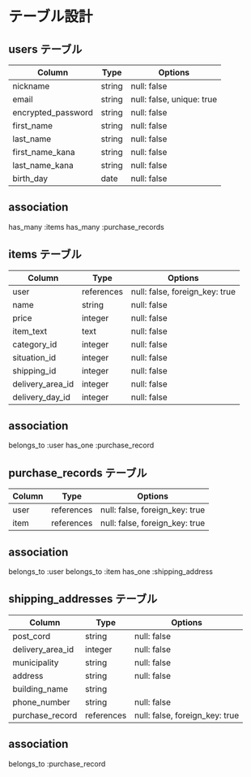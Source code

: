 # テーブル設計

## users テーブル

| Column                 | Type   | Options                   |
| ---------------------- | ------ | --------------------------|
| nickname               | string | null: false               |
| email                  | string | null: false, unique: true |
| encrypted_password     | string | null: false               |
| first_name             | string | null: false               |
| last_name              | string | null: false               |
| first_name_kana        | string | null: false               |
| last_name_kana         | string | null: false               |
| birth_day              | date   | null: false               |

## association

  has_many :items
  has_many :purchase_records

## items テーブル

| Column             | Type            | Options                         |
| ------------------ | --------------- | ------------------------------- |
| user               | references      | null: false, foreign_key: true  |
| name               | string          | null: false                     |
| price              | integer         | null: false                     |
| item_text          | text            | null: false                     |
| category_id        | integer         | null: false                     |
| situation_id       | integer         | null: false                     |
| shipping_id        | integer         | null: false                     |
| delivery_area_id   | integer         | null: false                     |
| delivery_day_id    | integer         | null: false                     |

## association

belongs_to :user
has_one :purchase_record

## purchase_records テーブル

| Column     | Type       | Options                        |
| ---------- | ---------- | ------------------------------ |
| user       | references | null: false, foreign_key: true |
| item       | references | null: false, foreign_key: true |
 
 ## association

belongs_to :user
belongs_to :item
has_one :shipping_address

## shipping_addresses テーブル

| Column             | Type            |Options                         |
| ------------------ | --------------- |------------------------------- |
| post_cord          | string          | null: false                    |
| delivery_area_id   | integer         | null: false                    |
| municipality       | string          | null: false                    |
| address            | string          | null: false                    |
| building_name      | string          |                                |
| phone_number       | string          | null: false                    |
| purchase_record    | references      | null: false, foreign_key: true |
 
## association

belongs_to :purchase_record